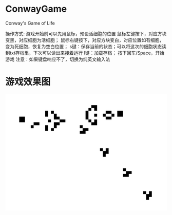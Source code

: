 # ConwayGame
Conway's Game of Life

操作方式:
游戏开始前可以先用鼠标，预设活细胞的位置
鼠标左键按下，对应方块变黑，对应细胞为活细胞；
鼠标右键按下，对应方块变白，对应位置如有细胞，变为死细胞，恢复为空白位置；
s键：保存当前的状态；可以将这次的细胞状态读到txt存档里，下次可以读出来接着运行
l键：加载存档；
按下回车/Space，开始游戏
注意：如果键盘响应不了，切换为纯英文输入法

# 游戏效果图

![](https://github.com/AISoldierWYN/ConwayGame/blob/main/vx_images/242404020231520.png)